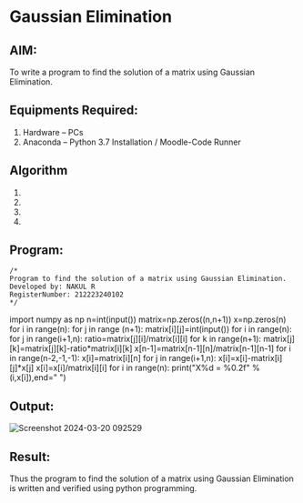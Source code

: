 # Gaussian Elimination

## AIM:
To write a program to find the solution of a matrix using Gaussian Elimination.

## Equipments Required:
1. Hardware – PCs
2. Anaconda – Python 3.7 Installation / Moodle-Code Runner

## Algorithm
1. 
2. 
3. 
4. 

## Program:
```
/*
Program to find the solution of a matrix using Gaussian Elimination.
Developed by: NAKUL R 
RegisterNumber: 212223240102
*/
```
import numpy as np
n=int(input())
matrix=np.zeros((n,n+1))
x=np.zeros(n)
for i in range(n):
    for j in range (n+1):
        matrix[i][j]=int(input())
for i in range(n):
    for j in range(i+1,n):
        ratio=matrix[j][i]/matrix[i][i]
        for k in range(n+1):
            matrix[j][k]=matrix[j][k]-ratio*matrix[i][k]
x[n-1]=matrix[n-1][n]/matrix[n-1][n-1]
for i in range(n-2,-1,-1):
    x[i]=matrix[i][n]
    for j in range(i+1,n):
        x[i]=x[i]-matrix[i][j]*x[j]
    x[i]=x[i]/matrix[i][i]
for i in range(n):
    print("X%d = %0.2f" %(i,x[i]),end=" ")

## Output:
![Screenshot 2024-03-20 092529](https://github.com/Nakul1411/Gaussian/assets/138849780/b823c9fd-1387-4982-8f6a-a0c92444b9a9)



## Result:
Thus the program to find the solution of a matrix using Gaussian Elimination is written and verified using python programming.

